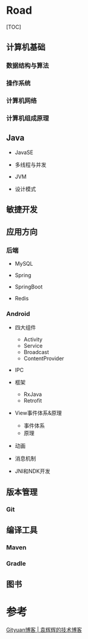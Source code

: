 # Road

[TOC]





## 计算机基础

### 数据结构与算法

### 操作系统

### 计算机网络

### 计算机组成原理





## Java

- JavaSE

- 多线程与并发
- JVM
- 设计模式



## 敏捷开发





## 应用方向

### 后端

- MySQL

- Spring

- SpringBoot

- Redis



### Android

- 四大组件
  - Activity
  - Service
  - Broadcast
  - ContentProvider



- IPC



- 框架
  - RxJava
  - Retrofit



- View事件体系&原理
  - 事件体系
  - 原理



- 动画

- 消息机制

- JNI和NDK开发











## 版本管理

### Git



## 编译工具

### Maven

### Gradle







## 图书





# 参考

[Gityuan博客 | 袁辉辉的技术博客](http://gityuan.com/)














